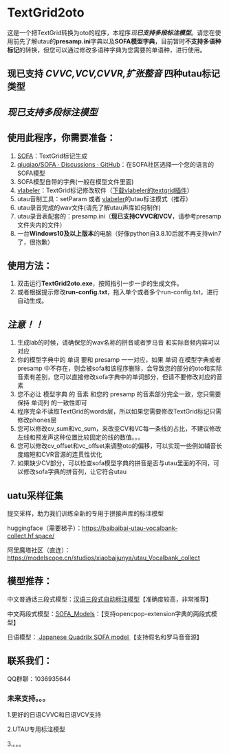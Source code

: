 # **TextGrid2oto**

这是一个把TextGrid转换为oto的程序，本程序*现**已支持多段标注模型***。请您在使用前先了解utau的**presamp.ini**字典以及**SOFA模型字典**，目前暂时**不支持多语种标记**的转换，但您可以通过修改多语种字典为您需要的单语种，进行使用。

## 现已支持	***CVVC,VCV,CVVR,扩张整音***	四种utau标记类型

## *现已支持多段标注模型*

## 使用此程序，你需要准备：

1. [SOFA](https://github.com/qiuqiao/SOFA)：TextGrid标记生成
2. [qiuqiao/SOFA · Discussions · GitHub](https://github.com/qiuqiao/SOFA/discussions)：在SOFA社区选择一个您的语言的SOFA模型
3. SOFA模型自带的字典(一般在模型文件里面)
4. [vlabeler](https://github.com/sdercolin/vlabeler)：TextGrid标记修改软件（[下载vlabeler的textgrid插件](https://github.com/sdercolin/vlabeler-textgrid)）
5. utau音制工具：setParam 或者 [vlabeler](https://github.com/sdercolin/vlabeler)的utau标注模式（推荐）
6. utau录音完成的wav文件(请先了解utau声库如何制作)
7. utau录音表配套的：presamp.ini（**现已支持CVVC和VCV**，请参考presamp文件夹内的文件）
8. 一台**Windows10及以上版本**的电脑（好像python自3.8.10后就不再支持win7了，很抱歉）

## 使用方法：

1. 双击运行**TextGrid2oto.exe**，按照指引一步一步的生成文件。
2. 或者根据提示修改**run-config.txt**，拖入单个或者多个run-config.txt，进行自动生成。

## ***注意！！***

1. 生成lab的时候，请确保您的wav名称的拼音或者罗马音 和实际音频内容可以对应
2. 你的模型字典中的 单词 要和 presamp 一一对应，如果 单词 在模型字典或者presamp 中不存在，则会被sofa和该程序删除，会导致您的部分的oto和实际音素有差别，您可以直接修改sofa字典中的单词部分，但请不要修改对应的音素
3. 您不必让 模型字典 的 音素 和您的 presamp 的音素部分完全一致，您只需要保持 单词列 的一致性即可
4. 程序完全不读取TextGrid的words层，所以如果您需要修改TextGrid标记只需修改phones层
5. 您可以修改cv_sum和vc_sum，来改变CV和VC每一条线的占比，不建议修改左线和预发声这种位置比较固定的线的数值。。。
6. 您可以修改cv_offset和vc_offset来调整oto的偏移，可以实现一些例如辅音长度缩短和CVR音源的连贯性优化
7. 如果缺少CV部分，可以检查sofa模型字典的拼音是否与utau里面的不同，可以修改sofa字典的拼音列，让它符合utau

## uatu采样征集

提交采样，助力我们训练全新的专用于拼接声库的标注模型

huggingface（需要梯子）：https://baibaibai-utau-vocalbank-collect.hf.space/

阿里魔塔社区（直连）：https://modelscope.cn/studios/xiaobaijunya/utau_Vocalbank_collect

## 模型推荐：

中文普通话三段式模型：[汉语三段式自动标注模型](https://github.com/Isogelun/Singing-Synthesis/releases/tag/20250115)【准确度较高，非常推荐】

中文两段式模型：[SOFA_Models](https://github.com/BaiShuoQwQ/SOFA_Models)：【支持opencpop-extension字典的两段式模型】

日语模型：[ Japanese Quadrilx SOFA model ](https://github.com/Muzium/muzium.github.io/releases/tag/v1.0.2)【支持假名和罗马音音源】

## 联系我们：

QQ群聊：1036935644

### 未来支持。。。

1.更好的日语CVVC和日语VCV支持

2.UTAU专用标注模型

3.。。。

